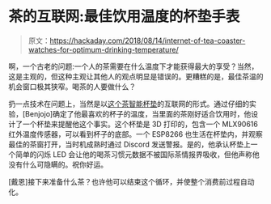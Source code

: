 # 茶的互联网:最佳饮用温度的杯垫手表

> 原文：<https://hackaday.com/2018/08/14/internet-of-tea-coaster-watches-for-optimum-drinking-temperature/>

啊，一个古老的问题:一个人的茶需要在什么温度下才能获得最大的享受？当然，这是主观的，但这种主观让其他人的观点明显是错误的。更糟糕的是，最佳茶温的机会窗口极其狭窄。喝茶的人要做什么？

扔一点技术在问题上，当然是以[这个茶智能杯垫](https://blog.benjojo.co.uk/post/tealemetry-IOT-tea-coaster)的互联网的形式。通过仔细的实验，[Benjojo]确定了他最喜欢的杯子的温度，当里面的茶刚好适合饮用时，他设计了一个杯垫来提醒他这个事实。这个杯垫是 3D 打印的，包含一个 MLX90616 红外温度传感器，可以看到杯子的底部。一个 ESP8266 也生活在杯垫内，并观察最佳的茶窗打开，当时机成熟时通过 Discord 发送警报。是的，他承认杯垫上一个简单的闪烁 LED 会让他的喝茶习惯元数据不被国际茶情报界吸收，但他声称他没有什么可隐瞒的。祝你好运。

[戴恩]接下来准备什么茶？也许他可以结束这个循环，并使整个消费前过程自动化。